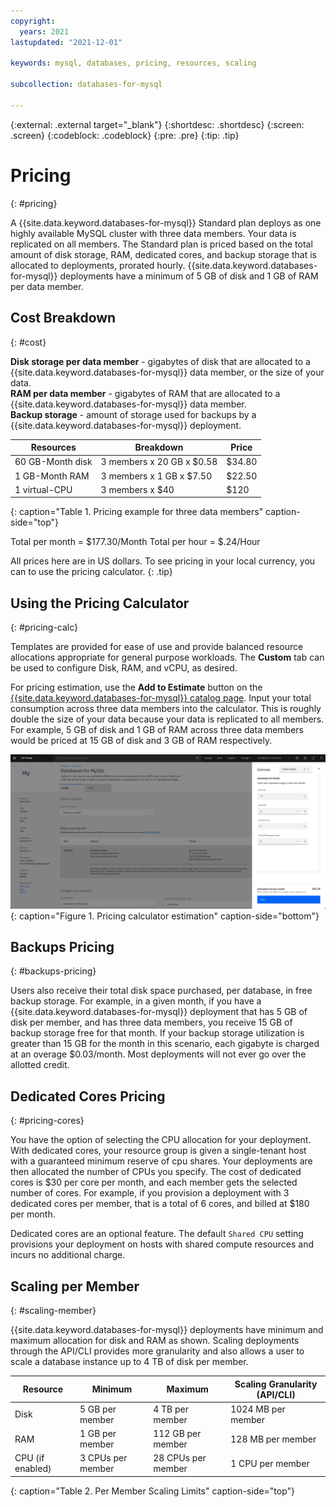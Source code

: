 ```yaml
---
copyright:
  years: 2021
lastupdated: "2021-12-01"

keywords: mysql, databases, pricing, resources, scaling

subcollection: databases-for-mysql

---
```


{:external: .external target="_blank"}
{:shortdesc: .shortdesc}
{:screen: .screen}
{:codeblock: .codeblock}
{:pre: .pre}
{:tip: .tip}


# Pricing
{: #pricing}

A {{site.data.keyword.databases-for-mysql}} Standard plan deploys as one highly available MySQL cluster with three data members. Your data is replicated on all members. The Standard plan is priced based on the total amount of disk storage, RAM, dedicated cores, and backup storage that is allocated to deployments, prorated hourly. {{site.data.keyword.databases-for-mysql}} deployments have a minimum of 5 GB of disk and 1 GB of RAM per data member.

## Cost Breakdown
{: #cost}

**Disk storage per data member** - gigabytes of disk that are allocated to a {{site.data.keyword.databases-for-mysql}} data member, or the size of your data.  
**RAM per data member** - gigabytes of RAM that are allocated to a {{site.data.keyword.databases-for-mysql}} data member.  
**Backup storage** - amount of storage used for backups by a {{site.data.keyword.databases-for-mysql}} deployment. 

Resources | Breakdown | Price
-------|-------|-------
60 GB-Month disk | 3 members x 20 GB x $0.58 | $34.80
1 GB-Month RAM | 3 members x 1 GB  x $7.50 | $22.50
1 virtual-CPU | 3 members x $40 | $120
{: caption="Table 1. Pricing example for three data members" caption-side="top"}

Total per month = $177.30/Month
Total per hour = $.24/Hour

All prices here are in US dollars. To see pricing in your local currency, you can to use the pricing calculator.
{: .tip}

## Using the Pricing Calculator
{: #pricing-calc}

Templates are provided for ease of use and provide balanced resource allocations appropriate for general purpose workloads. The **Custom** tab can be used to configure Disk, RAM, and vCPU, as desired.

For pricing estimation, use the **Add to Estimate** button on the [{{site.data.keyword.databases-for-mysql}} catalog page](https://cloud.ibm.com/catalog/databases-for-mysql). Input your total consumption across three data members into the calculator. This is roughly double the size of your data because your data is replicated to all members. For example, 5 GB of disk and 1 GB of RAM across three data members would be priced at 15 GB of disk and 3 GB of RAM respectively. 

![Pricing calculator estimation with 5 GB of disk and 1 GB of RAM, per member](images/pricing-calc-mysql.png){: caption="Figure 1. Pricing calculator estimation" caption-side="bottom"}

## Backups Pricing
{: #backups-pricing}

Users also receive their total disk space purchased, per database, in free backup storage. For example, in a given month, if you have a {{site.data.keyword.databases-for-mysql}} deployment that has 5 GB of disk per member, and has three data members, you receive 15 GB of backup storage free for that month. If your backup storage utilization is greater than 15 GB for the month in this scenario, each gigabyte is charged at an overage $0.03/month. Most deployments will not ever go over the allotted credit.

## Dedicated Cores Pricing
{: #pricing-cores}

You have the option of selecting the CPU allocation for your deployment. With dedicated cores, your resource group is given a single-tenant host with a guaranteed minimum reserve of cpu shares. Your deployments are then allocated the number of CPUs you specify. The cost of dedicated cores is $30 per core per month, and each member gets the selected number of cores. For example, if you provision a deployment with 3 dedicated cores per member, that is a total of 6 cores, and billed at $180 per month. 

Dedicated cores are an optional feature. The default `Shared CPU` setting provisions your deployment on hosts with shared compute resources and incurs no additional charge.

## Scaling per Member
{: #scaling-member}

{{site.data.keyword.databases-for-mysql}} deployments have minimum and maximum allocation for disk and RAM as shown. Scaling deployments through the API/CLI provides more granularity and also allows a user to scale a database instance up to 4 TB of disk per member.

Resource | Minimum | Maximum | Scaling Granularity (API/CLI)
----------|-----|-----|-------
Disk | 5 GB per member | 4 TB per member | 1024 MB per member
RAM | 1 GB per member | 112 GB per member | 128 MB per member
CPU (if enabled) | 3 CPUs per member | 28 CPUs per member| 1 CPU per member
{: caption="Table 2. Per Member Scaling Limits" caption-side="top"}
